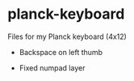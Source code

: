 # planck-keyboard
Files for my Planck keyboard (4x12)

- Backspace on left thumb

- Fixed numpad layer
